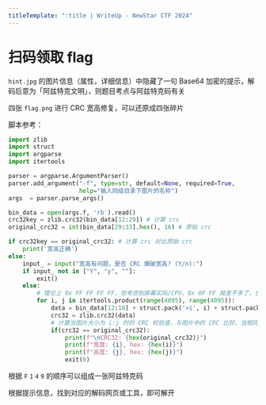 ```yaml
---
titleTemplate: ":title | WriteUp - NewStar CTF 2024"
---
```


# 扫码领取 flag

`hint.jpg` 的图片信息（属性，详细信息）中隐藏了一句 Base64 加密的提示，解码后意为「阿兹特克文明」，则题目考点与阿兹特克码有关

四张 `flag.png` 进行 CRC 宽高修复，可以还原成四张碎片

脚本参考：

```python
import zlib
import struct
import argparse
import itertools

parser = argparse.ArgumentParser()
parser.add_argument("-f", type=str, default=None, required=True,
                    help="输入同级目录下图片的名称")
args  = parser.parse_args()

bin_data = open(args.f, 'rb').read()
crc32key = zlib.crc32(bin_data[12:29]) # 计算 crc
original_crc32 = int(bin_data[29:33].hex(), 16) # 原始 crc

if crc32key == original_crc32: # 计算 crc 对比原始 crc
    print('宽高正确')
else:
    input_ = input("宽高有问题，是否 CRC 爆破宽高? (Y/n):")
    if input_ not in ["Y", "y", ""]:
        exit()
    else:
        # 理论上 0x FF FF FF FF，但考虑到屏幕实际/CPU，0x 0F FF 就差不多了，也就是 4095 宽度和高度
        for i, j in itertools.product(range(4095), range(4095)):
            data = bin_data[12:16] + struct.pack('>i', i) + struct.pack('>i', j) + bin_data[24:29]
            crc32 = zlib.crc32(data)
            # 计算当图片大小为 i:j 时的 CRC 校验值，与图片中的 CRC 比较，当相同，则图片大小已经确定
            if(crc32 == original_crc32):
                print(f"\nCRC32: {hex(original_crc32)}")
                print(f"宽度: {i}, hex: {hex(i)}")
                print(f"高度: {j}, hex: {hex(j)}")
                exit(0)
```

根据 `F` `1` `4` `9` 的顺序可以组成一张阿兹特克码

根据提示信息，找到对应的解码网页或工具，即可解开

